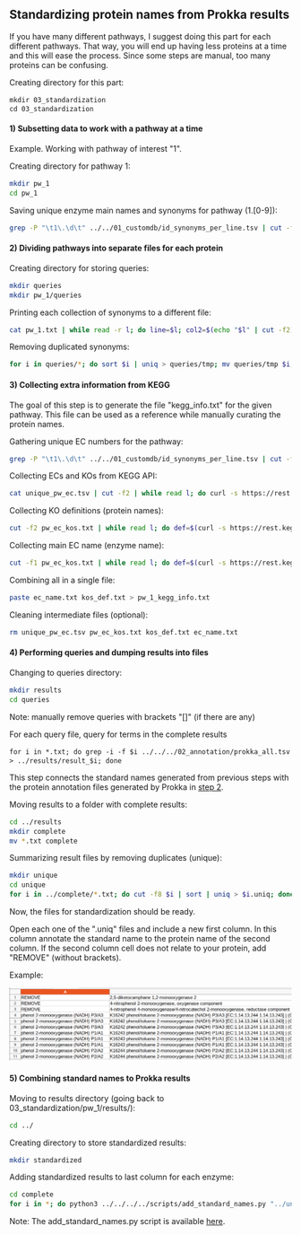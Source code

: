 ## Standardizing protein names from Prokka results

If you have many different pathways, 
I suggest doing this part for each different pathways.
That way, you will end up having less proteins at a time
and this will ease the process.
Since some steps are manual, too many proteins can be confusing.


Creating directory for this part:
```
mkdir 03_standardization
cd 03_standardization
```

#### 1) Subsetting data to work with a pathway at a time

Example. Working with pathway of interest "1".

Creating directory for pathway 1:
```bash
mkdir pw_1
cd pw_1
```

Saving unique enzyme main names and synonyms for pathway (1.[0-9]):
```bash
grep -P "\t1\.\d\t" ../../01_customdb/id_synonyms_per_line.tsv | cut -f4,5,6 | cut -f1,3 | sort | uniq > pw_1/pw_1.txt
```


#### 2) Dividing pathways into separate files for each protein

Creating directory for storing queries:
```bash
mkdir queries
mkdir pw_1/queries
```

Printing each collection of synonyms to a different file:
```bash 
cat pw_1.txt | while read -r l; do line=$l; col2=$(echo "$l" | cut -f2); name=$(echo "$l" | cut -f1 | tr ' ' '_'); echo $col2 | sed -e 's/(.*//' >> queries/$name.txt ; done
```

Removing duplicated synonyms:
```bash
for i in queries/*; do sort $i | uniq > queries/tmp; mv queries/tmp $i; done
```


#### 3) Collecting extra information from KEGG
The goal of this step is to generate the file "kegg_info.txt" for the
given pathway. This file can be used as a reference while manually curating the
protein names.


Gathering unique EC numbers for the pathway:
```bash 
grep -P "\t1\.\d\t" ../../01_customdb/id_synonyms_per_line.tsv | cut -f4,5 | sort | uniq > unique_pw_ec.tsv
```

Collecting ECs and KOs from KEGG API:
```bash
cat unique_pw_ec.tsv | cut -f2 | while read l; do curl -s https://rest.kegg.jp/link/ko/ec:$l; done | sort -k1,2 | uniq | grep -v "^$" > pw_ec_kos.txt
```

Collecting KO definitions (protein names):
```bash 
cut -f2 pw_ec_kos.txt | while read l; do def=$(curl -s https://rest.kegg.jp/get/$l | grep NAME | cut -f3- -d " "); paste <(echo $l) <(echo $def); done > kos_def.txt
```

Collecting main EC name (enzyme name):
```bash
cut -f1 pw_ec_kos.txt | while read l; do def=$(curl -s https://rest.kegg.jp/list/$l | cut -f2 | cut -f1 -d ";"); paste <(echo $l) <(echo $def); done > ec_name.txt
```

Combining all in a single file:
```bash
paste ec_name.txt kos_def.txt > pw_1_kegg_info.txt
```

Cleaning intermediate files (optional):
```bash
rm unique_pw_ec.tsv pw_ec_kos.txt kos_def.txt ec_name.txt
```


#### 4) Performing queries and dumping results into files


Changing to queries directory:
```bash
mkdir results
cd queries
```

Note: manually remove queries with brackets "[]" (if there are any)

For each query file, query for terms in the complete results
```
for i in *.txt; do grep -i -f $i ../../../02_annotation/prokka_all.tsv > ../results/result_$i; done
```
This step connects the standard names generated from previous steps with the protein annotation 
files generated by Prokka in [step 2](ANNOTATION.md).

Moving results to a folder with complete results:
```bash
cd ../results
mkdir complete
mv *.txt complete
```

Summarizing result files by removing duplicates (unique):
```bash
mkdir unique
cd unique
for i in ../complete/*.txt; do cut -f8 $i | sort | uniq > $i.uniq; done; mv ../complete/*.uniq .
```

Now, the files for standardization should be ready.

Open each one of the ".uniq" files and include a new first column.
In this column annotate the standard name to the protein name of the second column.
If the second column cell does not relate to your protein, add "REMOVE" (without brackets).

Example:

![Example image](../img/example_standardization.png)


#### 5) Combining standard names to Prokka results

Moving to results directory (going back to 03_standardization/pw_1/results/):
```bash
cd ../
```

Creating directory to store standardized results:
```bash
mkdir standardized
```

Adding standardized results to last column for each enzyme:
```bash
cd complete
for i in *; do python3 ../../../../scripts/add_standard_names.py "../unique/$i.uniq" "$i" >> ../standardized/results_pw_1.txt; done
```

Note: The add_standard_names.py script is available [here](../scripts/add_standard_names.py).

